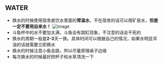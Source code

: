## WATER

* 换水的时候使用宿舍直饮水里面的**常温水**，不在宿舍的话可以用矿泉水，**但是一定不要用自来水！**
    ![image](E://web//gitbook//water.png)
* 斗鱼杯中的水不要加太满，斗鱼会有跳缸现象，不注意的话会干死的
* 换水的周期一般是**2-3**天一换。具体时间可以根据自己的情况，如果水明显浑浊的话就需要立即换水
* 换水的时候注意小鱼会跳，所以尽量原理桌子边缘
* 每次换水的时候最好把杯子和水草清洗一下